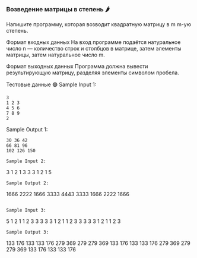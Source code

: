 ### Возведение матрицы в степень 🌶️
Напишите программу, которая возводит квадратную матрицу в 
m
m-ую степень.

Формат входных данных
На вход программе подаётся натуральное число 
n — количество строк и столбцов в матрице, затем элементы матрицы, затем натуральное число m.

Формат выходных данных
Программа должна вывести результирующую матрицу, разделяя элементы символом пробела.

Тестовые данные 🟢
Sample Input 1:
```
3
1 2 3
4 5 6
7 8 9
2
```

Sample Output 1:
```
30 36 42
66 81 96
102 126 150

Sample Input 2:
```
3
1 2 1
3 3 3
1 2 1
5
```
Sample Output 2:
```
1666 2222 1666
3333 4443 3333
1666 2222 1666
```

Sample Input 3:
```
5
1 2 1 1 2
3 3 3 3 3
1 2 1 1 2
3 3 3 3 3
1 2 1 1 2
3
```
Sample Output 3:
```
133 176 133 133 176
279 369 279 279 369
133 176 133 133 176
279 369 279 279 369
133 176 133 133 176
```
